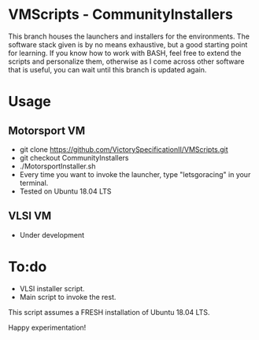 # VMScripts - CommunityInstallers

This branch houses the launchers and installers for the environments.
The software stack given is by no means exhaustive, but a good starting
point for learning. If you know how to work with BASH, feel free to extend
the scripts and personalize them, otherwise as I come across other software
that is useful, you can wait until this branch is updated again.

# Usage

## Motorsport VM
 - git clone https://github.com/VictorySpecificationII/VMScripts.git
 - git checkout CommunityInstallers
 - ./MotorsportInstaller.sh
 - Every time you want to invoke the launcher, type "letsgoracing" in your terminal.
 - Tested on Ubuntu 18.04 LTS
 
## VLSI VM

 - Under development
 

# To:do
 - VLSI installer script.
 - Main script to invoke the rest.

This script assumes a FRESH installation of Ubuntu 18.04 LTS.

Happy experimentation!


